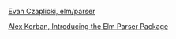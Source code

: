 [Evan Czaplicki, elm/parser](https://package.elm-lang.org/packages/elm/parser/latest/)

[Alex Korban, Introducing the Elm Parser Package](https://korban.net/posts/elm/2018-09-07-introduction-elm-parser/)
